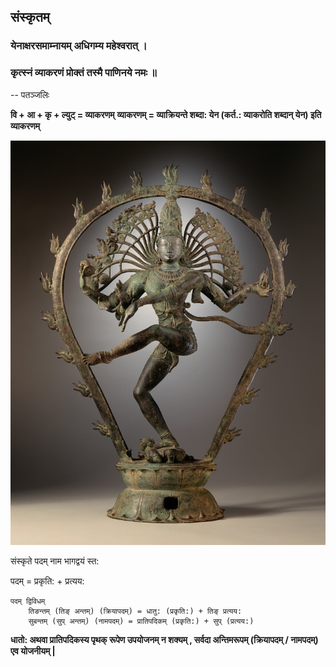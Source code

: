 ## संस्कृतम्

### येनाक्षरसमाम्नायम् अधिगम्य महेश्वरात् ।

### कृत्स्नं व्याकरणं प्रोक्तं तस्मै पाणिनये नमः ॥

-- पतञ्जलिः 

**वि + आ + कृ + ल्युट् = व्याकरणम्**
**व्याकरणम् = व्याक्रियन्ते शब्दा: येन (कर्त.: व्याकरोति शब्दान् येन) इति व्याकरणम्**



![नटराजराज](./imgs/nataraj2.jpg)

संस्कृते पदम् नाम भागद्वयं स्त:

पदम् = प्रकृति: + प्रत्यय:

```
पदम् द्विविधम्
	तिङन्तम् (तिङ् अन्तम्) (क्रियापदम्) = धातु: (प्रकृति:) + तिङ् प्रत्यय:
	सुबन्तम् (सुप् अन्तम्) (नामपदम्) = प्रातिपदिकम् (प्रकृति:) + सुप् (प्रत्यय:)
```

**धातो: अथवा प्रातिपदिकस्य पृथक् रूपेण उपयोजनम् न शक्यम् , सर्वदा अन्तिमरूपम् (क्रियापदम् / नामपदम्) एव योजनीयम् |**
